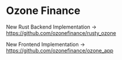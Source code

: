 # Ozone Finance

New Rust Backend Implementation -> https://github.com/ozonefinance/rusty_ozone

New Frontend Implementation -> https://github.com/ozonefinance/ozone_app
